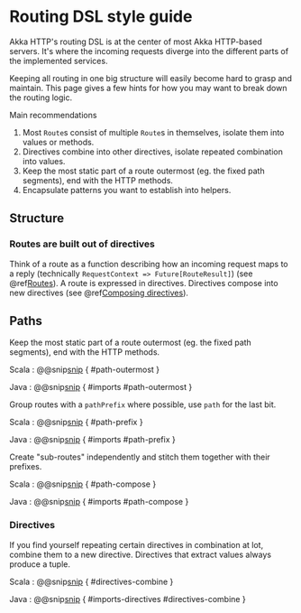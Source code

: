# Routing DSL style guide

Akka HTTP's routing DSL is at the center of most Akka HTTP-based servers. It's where the incoming requests diverge into the different parts of the implemented services.

Keeping all routing in one big structure will easily become hard to grasp and maintain. This page gives a few hints for how you may want to break down the routing logic.

Main recommendations

1. Most `Route`s consist of multiple `Route`s in themselves, isolate them into values or methods.
1. Directives combine into other directives, isolate repeated combination into values.
1. Keep the most static part of a route outermost (eg. the fixed path segments), end with the HTTP methods.
1. Encapsulate patterns you want to establish into helpers.

## Structure

### Routes are built out of directives

Think of a route as a function describing how an incoming request maps to a reply (technically `RequestContext => Future[RouteResult]`) (see @ref[Routes](routes.md)). A route is expressed in directives. Directives compose into new directives (see @ref[Composing directives](directives/index.md#composing-directives)).

## Paths

Keep the most static part of a route outermost (eg. the fixed path segments), end with the HTTP methods.

Scala
:   @@snip[snip](/docs/src/test/scala/docs/http/scaladsl/server/directives/StyleGuideExamplesSpec.scala) { #path-outermost }

Java
:   @@snip[snip](/docs/src/test/java/docs/http/javadsl/server/directives/StyleGuideExamplesTest.java) { #imports #path-outermost }

Group routes with a `pathPrefix` where possible, use `path` for the last bit.

Scala
:   @@snip[snip](/docs/src/test/scala/docs/http/scaladsl/server/directives/StyleGuideExamplesSpec.scala) { #path-prefix }

Java
:   @@snip[snip](/docs/src/test/java/docs/http/javadsl/server/directives/StyleGuideExamplesTest.java) { #imports #path-prefix }

Create "sub-routes" independently and stitch them together with their prefixes.

Scala
:   @@snip[snip](/docs/src/test/scala/docs/http/scaladsl/server/directives/StyleGuideExamplesSpec.scala) { #path-compose }

Java
:   @@snip[snip](/docs/src/test/java/docs/http/javadsl/server/directives/StyleGuideExamplesTest.java) { #imports #path-compose }


### Directives

If you find yourself repeating certain directives in combination at lot, combine them to a new directive. Directives that extract values always produce a tuple.

Scala
:   @@snip[snip](/docs/src/test/scala/docs/http/scaladsl/server/directives/StyleGuideExamplesSpec.scala) { #directives-combine }

Java
:   @@snip[snip](/docs/src/test/java/docs/http/javadsl/server/directives/StyleGuideExamplesTest.java) { #imports-directives #directives-combine }



